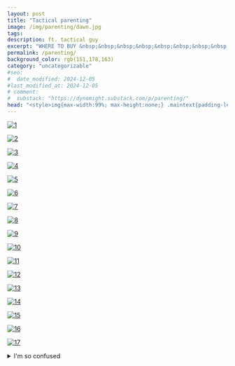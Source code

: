 ```yaml
---
layout: post
title: "Tactical parenting"
image: /img/parenting/dawn.jpg
tags: 
description: ft. tactical guy
excerpt: "WHERE TO BUY &nbsp;&nbsp;&nbsp;&nbsp;&nbsp;&nbsp;&nbsp;&nbsp;"
permalink: /parenting/
background_color: rgb(151,178,163)
category: "uncategorizable"
#seo:
#  date_modified: 2024-12-05
#last_modified_at: 2024-12-05
# comment:
#  substack: "https://dynomight.substack.com/p/parenting/"
head: "<style>img{max-width:99%; max-height:none;} .maintext{padding-left:0;padding-right:0;}</style>"
---
```


[![1](/img/parenting/parenting1.svg)](/img/parenting/parenting1.svg)

[![2](/img/parenting/parenting2.svg)](/img/parenting/parenting2.svg)

[![3](/img/parenting/parenting3.svg)](/img/parenting/parenting3.svg)

[![4](/img/parenting/parenting4.svg)](/img/parenting/parenting4.svg)

[![5](/img/parenting/parenting5.svg)](/img/parenting/parenting5.svg)

[![6](/img/parenting/parenting6.svg)](/img/parenting/parenting6.svg)

[![7](/img/parenting/parenting7.svg)](/img/parenting/parenting7.svg)

[![8](/img/parenting/parenting8.svg)](/img/parenting/parenting8.svg)

[![9](/img/parenting/parenting9.svg)](/img/parenting/parenting9.svg)

[![10](/img/parenting/parenting10.svg)](/img/parenting/parenting10.svg)

[![11](/img/parenting/parenting11.svg)](/img/parenting/parenting11.svg)

[![12](/img/parenting/parenting12.svg)](/img/parenting/parenting12.svg)

[![13](/img/parenting/parenting13.svg)](/img/parenting/parenting13.svg)

[![14](/img/parenting/parenting14.svg)](/img/parenting/parenting14.svg)

[![15](/img/parenting/parenting15.svg)](/img/parenting/parenting15.svg)

[![16](/img/parenting/parenting16.svg)](/img/parenting/parenting16.svg)

[![17](/img/parenting/parenting17.svg)](/img/parenting/parenting17.svg)

<details markdown="0" id="screenplay">
<summary>I'm so confused</summary>
<div style="font-family: Courier, 'Courier New', monospace; font-size:90%; width:95%; margin-left: auto; margin-right: auto;">
    <div style="text-align:center; text-decoration:underline;">TACTICAL PARENTING</div>
    <br/>
    <div style="text-align:center;">Written by</div>
    <div style="text-align:center;">Dynomight</div>
    <br/>
    <br/>
    <p>INT TACTICAL HOME - DAY</p>
    <p>WE OPEN on TACTICAL GUY’s house. A small tree is visible in a window. We see TACTICAL GUY staring at TACTICAL BABY on the ground.</p>
    <div style="text-align:right;">CUT TO:</div>
    <p>INT DESK - SAME DAY</p>
    <p>TACTICAL GUY uses keyboard plugged into phone to search for “where to buy tactical keyboard”. Viewer is informed that “this is a real product that actually exists”.</p>
    <div style="text-align:right;">CUT TO:</div>
    <p>INT TACTICAL HOME - NEXT DAY</p>
    <p>TACTICAL GUY places TACTICAL BABY in tactical baby carrier</p>
    <div style="text-align:right;">CUT TO:</div>
    <p>INT TACTICAL HOME - ONE YEAR LATER</p>
    <p>TACTICAL GUY and TACTICAL BABY are in the same position. TACTICAL BABY is slightly larger.</p>
    <div style="text-align:right;">CUT TO:</div>
    <p>INT TACTICAL HOME - ONE YEAR LATER</p>
    <p>TACTICAL GUY and TACTICAL BABY are in the same position. TACTICAL BABY is slightly larger. TACTICAL GUY appears more muscular.</p>
    <div style="text-align:right;">CUT TO:</div>
    <p>INT TACTICAL HOME - TWO YEARS LATER</p>
    <p>TACTICAL GUY and TACTICAL BABY are in the same position. TACTICAL BABY is slightly larger. TACTICAL GUY appears more muscular.</p>
    <div style="text-align:right;">CUT TO:</div>
    <p>INT TACTICAL HOME - TWO YEARS LATER</p>
    <p>TACTICAL GUY and TACTICAL BABY are in the same position. TACTICAL BABY is slightly larger. TACTICAL GUY appears more muscular.</p>
    <div style="text-align:right;">CUT TO:</div>
    <p>INT TACTICAL HOME - SIX YEARS LATER</p>
    <p>TACTICAL GUY and TACTICAL BABY are in the same position. TACTICAL BABY is slightly larger. TACTICAL GUY appears even more muscular.</p>
    <div style="text-align:right;">CUT TO:</div>
    <p>INT TACTICAL HOME - TEN YEARS LATER</p>
    <p>TACTICAL GUY and TACTICAL BABY are in the same position. TACTICAL BABY is now even taller than TACTICAL GUY. TACTICAL GUY is 140 kg of pure muscle.</p>
    <div style="text-align:center;">TACTICAL GUY</div>
    <div style="text-align:center;">(smiles)</div>
    <div style="text-align:right;">FADE TO BLACK:</div>
 </div>
 </details>